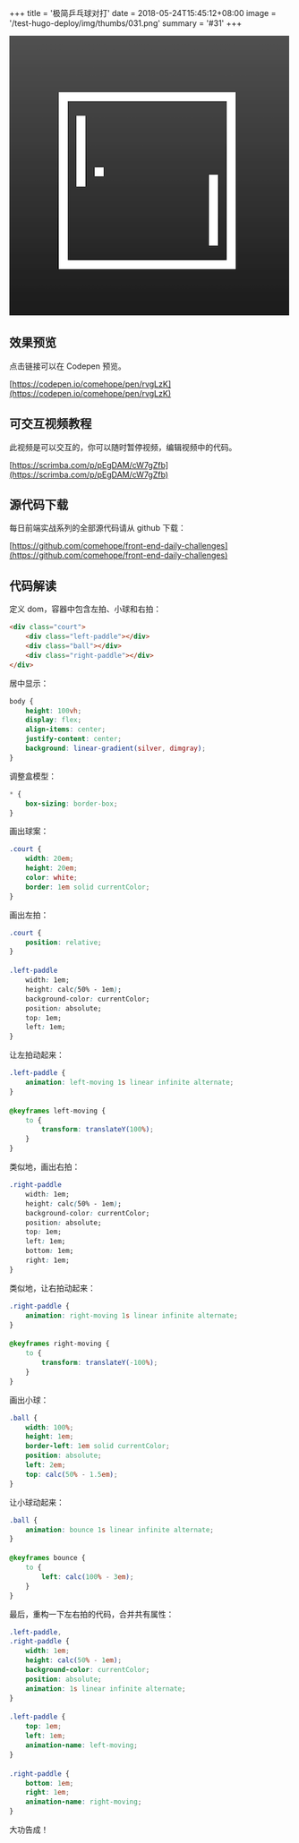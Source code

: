 +++
title = '极简乒乓球对打'
date = 2018-05-24T15:45:12+08:00
image = '/test-hugo-deploy/img/thumbs/031.png'
summary = '#31'
+++

![](./work.png)

## 效果预览

点击链接可以在 Codepen 预览。

[https://codepen.io/comehope/pen/rvgLzK](https://codepen.io/comehope/pen/rvgLzK)

## 可交互视频教程

此视频是可以交互的，你可以随时暂停视频，编辑视频中的代码。

[https://scrimba.com/p/pEgDAM/cW7gZfb](https://scrimba.com/p/pEgDAM/cW7gZfb)

## 源代码下载

每日前端实战系列的全部源代码请从 github 下载：

[https://github.com/comehope/front-end-daily-challenges](https://github.com/comehope/front-end-daily-challenges)

## 代码解读

定义 dom，容器中包含左拍、小球和右拍：
```html
<div class="court">
	<div class="left-paddle"></div>
	<div class="ball"></div>
	<div class="right-paddle"></div>
</div>
```

居中显示：
```css
body {
	height: 100vh;
	display: flex;
	align-items: center;
	justify-content: center;
	background: linear-gradient(silver, dimgray);
}
```

调整盒模型：
```css
* {
	box-sizing: border-box;
}
```

画出球案：
```css
.court {
	width: 20em;
	height: 20em;
	color: white;
	border: 1em solid currentColor;
}
```

画出左拍：
```css
.court {
	position: relative;
}

.left-paddle
	width: 1em;
	height: calc(50% - 1em);
	background-color: currentColor;
	position: absolute;
	top: 1em;
	left: 1em;
}
```

让左拍动起来：
```css
.left-paddle {
	animation: left-moving 1s linear infinite alternate;
}

@keyframes left-moving {
	to {
		transform: translateY(100%);
	}
}
```

类似地，画出右拍：
```css
.right-paddle
	width: 1em;
	height: calc(50% - 1em);
	background-color: currentColor;
	position: absolute;
	top: 1em;
	left: 1em;
	bottom: 1em;
	right: 1em;
}
```

类似地，让右拍动起来：
```css
.right-paddle {
	animation: right-moving 1s linear infinite alternate;
}

@keyframes right-moving {
	to {
		transform: translateY(-100%);
	}
}
```

画出小球：
```css
.ball {
	width: 100%;
	height: 1em;
	border-left: 1em solid currentColor;
	position: absolute;
	left: 2em;
	top: calc(50% - 1.5em);
}
```

让小球动起来：
```css
.ball {
	animation: bounce 1s linear infinite alternate;
}

@keyframes bounce {
	to {
		left: calc(100% - 3em);
	}
}
```

最后，重构一下左右拍的代码，合并共有属性：
```css
.left-paddle,
.right-paddle {
	width: 1em;
	height: calc(50% - 1em);
	background-color: currentColor;
	position: absolute;
	animation: 1s linear infinite alternate;
}

.left-paddle {
	top: 1em;
	left: 1em;
	animation-name: left-moving;
}

.right-paddle {
	bottom: 1em;
	right: 1em;
	animation-name: right-moving;
}
```

大功告成！

